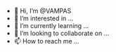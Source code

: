 - 👋 Hi, I’m @VAMPAS
- 👀 I’m interested in ...
- 🌱 I’m currently learning ...
- 💞️ I’m looking to collaborate on ...
- 📫 How to reach me ...

<!---
VAMPAS/VAMPAS is a ✨ special ✨ repository because its `README.md` (this file) appears on your GitHub profile.
You can click the Preview link to take a look at your changes.
--->
